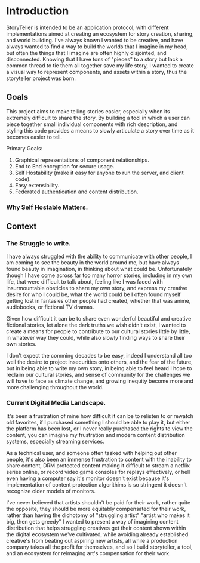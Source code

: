 # Introduction
StoryTeller is intended to be an application protocol, with different implementations aimed at creating an ecosystem for story creation, sharing, and world building. I've always known I wanted to be creative, and have always wanted to find a way to build the worlds that I imagine in my head, but often the things that I imagine are often highly disjointed, and disconnected. Knowing that I have tons of "pieces" to a story but lack a common thread to tie them all together save my life story, I wanted to create a visual way to represent components, and assets within a story, thus the storyteller project was born.

## Goals
This project aims to make telling stories easier, especially when its extremely difficult to share the story. By building a tool in which a user can piece together small individual components with rich description, and styling this code provides a means to slowly articulate a story over time as it becomes easier to tell.

Primary Goals:
1. Graphical representations of component relationships.
2. End to End encryption for secure usage.
3. Self Hostability (make it easy for anyone to run the server, and client code).
4. Easy extensibility.
5. Federated authentication and content distribution.

### Why Self Hostable Matters.

## Context

### The Struggle to write.
I have always struggled with the ability to communicate with other people, I am coming to see the beauty in the world around me, but have always found beauty in imagination, in thinking about what could be. Unfortunately though I have come across far too many horror stories, including in my own life, that were difficult to talk about, feeling like I was faced with insurmountable obsticles to share my own story, and express my creative desire for who I could be, what the world could be I often found myself getting lost in fantasies other people had created, whether that was anime, audiobooks, or fictional TV dramas. 

Given how difficult it can be to share even wonderful beautiful and creative fictional stories, let alone the dark truths we wish didn't exist, I wanted to create a means for people to contribute to our cultural stories little by little, in whatever way they could, while also slowly finding ways to share their own stories.

I don't expect the comming decades to be easy, indeed I understand all too well the desire to project insecurities onto others, and the fear of the future, but in being able to write my own story, in being able to feel heard I hope to reclaim our cultural stories, and sense of community for the challenges we will have to face as climate change, and growing inequity become more and more challenging throughout the world. 

### Current Digital Media Landscape.
It's been a frustration of mine how difficult it can be to relisten to or rewatch old favorites, if I purchased something I should be able to play it, but either the platform has been lost, or I never really purchased the rights to view the content, you can imagine my frustration and modern content distribution systems, especially streaming services.

As a technical user, and someone often tasked with helping out other people, it's also been an immense frustration to content with the inability to share content, DRM protected content making it difficult to stream a netflix series online, or record video game consoles for replays effectively, or hell even having a computer say it's monitor doesn't exist because it's implementation of content protection algorithims is so stringent it doesn't recognize older models of monitors. 

I've never believed that artists shouldn't be paid for their work, rather quite the opposite, they should be more equitably compensated for their work, rather than having the dichotomy of "struggling artist" "artist who makes it big, then gets greedy" I wanted to present a way of imagining content distribution that helps struggling creatives get their content shown within the digital ecosystem we've cultivated, while avoiding already established creative's from beating out aspiring new artists, all while a production company takes all the profit for themselves, and so I build storyteller, a tool, and an ecosystem for reimaging art's compensation for their work.